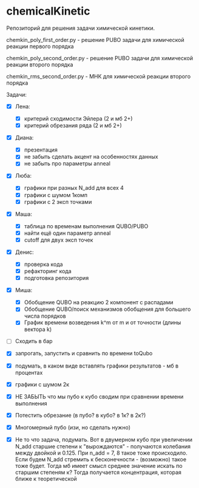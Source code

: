 # chemicalKinetic
Репозиторий для решения задачи химической кинетики.

chemkin_poly_first_order.py - решение PUBO задачи для химической реакции первого порядка

chemkin_poly_second_order.py - решение PUBO задачи для химической реакции второго порядка

chemkin_rms_second_order.py - МНК для химической реакции второго порядка

Задачи:

- [x] Лена:
  - [x] критерий сходимости Эйлера (2 и мб 2+)
  - [x] критерий обрезания ряда (2 и мб 2+)
- [x] Диана:
  - [x] презентация
  - [x] не забыть сделать акцент на особенностях данных
  - [x] не забыть про параметры anneal
- [x] Люба:
  - [x] графики при разных N_add для всех 4
  - [x] графики с шумом 1комп
  - [x] графики с 2 эксп точками
- [x] Маша:
  - [x] таблица по временам выполнения QUBO/PUBO
  - [x] найти ещё один параметр anneal
  - [x] cutoff для двух эксп точек
- [x] Денис:
  - [x] проверка кода
  - [x] рефакторинг кода
  - [x] подготовка репозитория
- [x] Миша:
  - [x] Обобщение QUBO на реакцию 2 компонент с распадами
  - [x] Обобщение QUBO/поиск механизмов обобщения для большего числа порядков
  - [x] График времени возведения k^m от m и от точности (длины вектора k)
- [ ] Сходить в бар  
  
- [x] запрогать, запустить и сравнить по времени toQubo
- [x] подумать, в каком виде вставлять графики результатов - мб в процентах
- [x] графики с шумом 2к

- [x] НЕ ЗАБЫТЬ что мы пубо к кубо сводим при сравнении времени выполнения
- [x] Потестить обрезание (в пубо? в кубо? в 1к? в 2к?)

- [x] Многомерный пубо (изи, но сделать нужно)
- [x] Не то что задача, подумать. Вот в двумерном кубо при увеличении N_add старшие степени к "вырождаются" - получаются колебания между двойкой и 0.125. При n_add = 7, 8 такое тоже происходило. Если будем N_add стремить к бесконечности - (возможно) такое тоже будет. Тогда мб имеет смысл среднее значение искать по старшим степеням к? Тогда получается концентрация, которая ближе к теоретической

